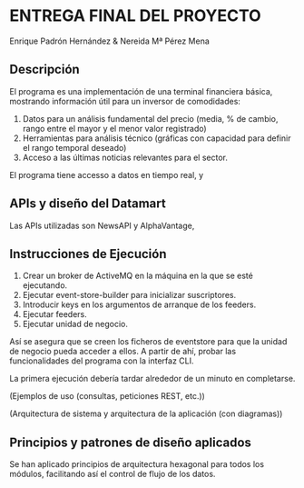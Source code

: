 # ENTREGA FINAL DEL PROYECTO

Enrique Padrón Hernández
 & Nereida Mª Pérez Mena

 ## Descripción

El programa es una implementación de una terminal financiera básica, mostrando información útil para un inversor de comodidades:

1. Datos para un análisis fundamental del precio (media, % de cambio, rango entre el mayor y el menor valor registrado)
2. Herramientas para análisis técnico (gráficas con capacidad para definir el rango temporal deseado)
3. Acceso a las últimas noticias relevantes para el sector.

El programa tiene accesso a datos en tiempo real, y 

## APIs y diseño del Datamart

Las APIs utilizadas son NewsAPI y AlphaVantage, 

## Instrucciones de Ejecución

1. Crear un broker de ActiveMQ en la máquina en la que se esté ejecutando.
2. Ejecutar event-store-builder para inicializar suscriptores.
3. Introducir keys en los argumentos de arranque de los feeders.
4. Ejecutar feeders.
5. Ejecutar unidad de negocio.

Así se asegura que se creen los ficheros de eventstore para que la unidad de negocio pueda acceder a ellos. A partir de ahí, probar las funcionalidades del programa con la interfaz CLI.

La primera ejecución debería tardar alrededor de un minuto en completarse.

(Ejemplos de uso (consultas, peticiones REST, etc.))

(Arquitectura de sistema y arquitectura de la aplicación (con diagramas))

## Principios y patrones de diseño aplicados

Se han aplicado principios de arquitectura hexagonal para todos los módulos, facilitando así el control de flujo de los datos.
